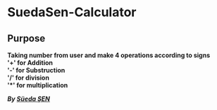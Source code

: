# SuedaSen-Calculator

## Purpose

**Taking number from user and make 4 operations according to signs** <br/>
**'+' for Addition** <br/>
**'-' for Substruction** <br/>
**'/' for division** <br/>
**'*' for multiplication** <br/>

***By [Süeda ŞEN](https://www.linkedin.com/in/süeda-ş-578a63150)*** 

